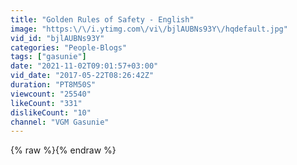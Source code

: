 ```yaml
---
title: "Golden Rules of Safety - English"
image: "https:\/\/i.ytimg.com\/vi\/bjlAUBNs93Y\/hqdefault.jpg"
vid_id: "bjlAUBNs93Y"
categories: "People-Blogs"
tags: ["gasunie"]
date: "2021-11-02T09:01:57+03:00"
vid_date: "2017-05-22T08:26:42Z"
duration: "PT8M50S"
viewcount: "25540"
likeCount: "331"
dislikeCount: "10"
channel: "VGM Gasunie"
---
```

{% raw %}{% endraw %}
